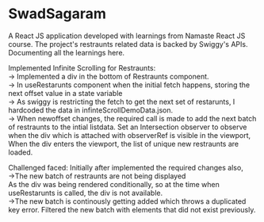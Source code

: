 # SwadSagaram
A React JS application developed with learnings from Namaste React JS course. The project's restraunts related data is backed by Swiggy's APIs. Documenting all the learnings here.

Implemented Infinite Scrolling for Restraunts:  
-> Implemented a div in the bottom of Restraunts component.    
-> In useRestarunts component when the initial fetch happens, storing the next offset value in a state variable     
-> As swiggy is restricting the fetch to get the next set of restarunts, I hardcoded the data in infinteScrollDemoData.json.     
-> When newoffset changes, the required call is made to add the next batch of restraunts to the intial listdata. Set an Intersection observer to observe when the div which is attached with observerRef is visible in the viewport, When the div enters the viewport, the list of unique new restraunts are loaded.    

Challenged faced:
Initially after implemented the required changes also,    
->The new batch of restraunts are not being displayed      
As the div was being rendered conditionally, so at the time when useRestarunts is called, the div is not available.    
->The new batch is continously getting added which throws a duplicated key error.
Filtered the new batch with elements that did not exist previously.       

